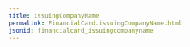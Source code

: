 ```yaml
---
title: issuingCompanyName
permalink: FinancialCard.issuingCompanyName.html
jsonid: financialcard_issuingcompanyname
---
```

